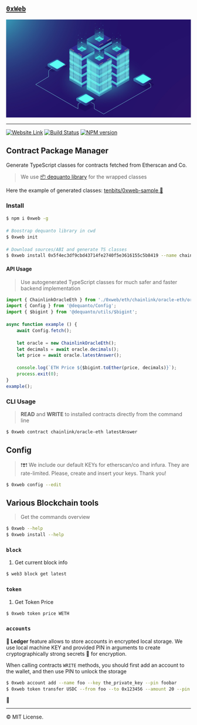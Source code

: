 ## [`0xWeb`](https://0xweb.org)

<p align='center'>
    <img src='assets/background.jpg'/>
</p>

----
[![Website Link](https://img.shields.io/badge/%F0%9F%8C%90-website-green.svg)](https://0xweb.org)
[![Build Status](https://travis-ci.com/tenbits/0xweb.svg?branch=master)](https://travis-ci.com/tenbits/0xweb)
[![NPM version](https://badge.fury.io/js/0xweb.svg)](http://badge.fury.io/js/0xweb)


## Contract Package Manager

Generate TypeScript classes for contracts fetched from Etherscan and Co.

> We use [📦 dequanto library](https://github.com/tenbits/dequanto) for the wrapped classes

Here the example of generated classes: [tenbits/0xweb-sample 🔗](https://github.com/tenbits/0xweb-sample)


### Install

```bash
$ npm i 0xweb -g

# Boostrap dequanto library in cwd
$ 0xweb init

# Download sources/ABI and generate TS classes
$ 0xweb install 0x5f4ec3df9cbd43714fe2740f5e3616155c5b8419 --name chainlink/oracle-eth
```

#### API Usage

> Use autogenerated TypeScript classes for much safer and faster backend implementation

```ts
import { ChainlinkOracleEth } from './0xweb/eth/chainlink/oracle-eth/oracle-eth';
import { Config } from '@dequanto/Config';
import { $bigint } from '@dequanto/utils/$bigint';

async function example () {
    await Config.fetch();

    let oracle = new ChainlinkOracleEth();
    let decimals = await oracle.decimals();
    let price = await oracle.latestAnswer();

    console.log(`ETH Price ${$bigint.toEther(price, decimals)}`);
    process.exit(0);
}
example();
```

### CLI Usage

> **READ** and **WRITE** to installed contracts directly from the command line

```bash
$ 0xweb contract chainlink/oracle-eth latestAnswer
```


## Config

> ❗❣️❗ We include our default KEYs for etherscan/co and infura. They are rate-limited. Please, create and insert your keys. Thank you!

```bash
$ 0xweb config --edit
```


## Various Blockchain tools

> Get the commands overview

```bash
$ 0xweb --help
$ 0xweb install --help
```

### `block`

1. Get current block info

```bash
$ web3 block get latest
```

### `token`

1. Get Token Price

```bash
$ 0xweb token price WETH
```

### `accounts`

**🔐 Ledger** feature allows to store accounts in encrypted local storage. We use local machine KEY and provided PIN in arguments to create cryptographically strong secrets 🔑 for encryption.

When calling contracts `WRITE` methods, you should first add an account to the wallet, and then use PIN to unlock the storage

```bash
$ 0xweb account add --name foo --key the_private_key --pin foobar
$ 0xweb token transfer USDC --from foo --to 0x123456 --amount 20 --pin foobar
```

🏁

----
©️ MIT License.
